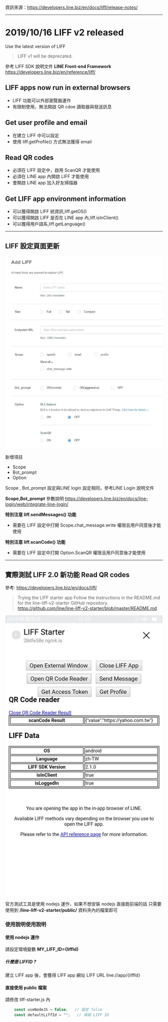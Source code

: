 
資訊來源：https://developers.line.biz/en/docs/liff/release-notes/

------------

# 2019/10/16 LIFF v2 released
Use the latest version of LIFF
>LIFF v1 will be deprecated.

參考 LIFF SDK 說明文件
**LINE Front-end Framework**
https://developers.line.biz/en/reference/liff/


## LIFF apps now run in external browsers
- LIFF 功能可以外部瀏覽器運作
- 有限制使用，無法開啟 QR cdoe 讀取器與發送訊息

## Get user profile and email
- 在建立 LIFF 中可以設定
- 使用 liff.getProfile() 方式無法獲得 email 


## Read QR codes
- 必須在 LIFF 設定中，啟用 ScanQR 才能使用
- 必須在 LINE app 內開啟 LIFF 才能使用
- 會開啟 LINE app 加入好友掃描器

## Get LIFF app environment information
- 可以獲得開啟 LIFF 統資訊,liff.getOS()
- 可以獲得開啟 LIFF 是否在 LINE app 內,liff.isInClient()
- 可以獲得用戶語系,liff.getLanguage()

-----

## LIFF 設定頁面更新
![](https://github.com/Tsai-WS/LINE_DOC/blob/master/LIFF/img/1571236877634.jpg)

新增項目
- Scope
- Bot_prompt
- Option

Scope , Bot_prompt 設定與LINE login 設定相同，參考LINE Login 說明文件

**Scope,Bot_prompt** 參數說明
https://developers.line.biz/en/docs/line-login/web/integrate-line-login/

**特別注意 liff.sendMessages() 功能**
- 需要在 LIFF 設定中打開 Scope.chat_message.write 權限且用戶同意後才能使用

**特別注意 liff.scanCode() 功能**
- 需要在 LIFF 設定中打開 Option.ScanQR 權限且用戶同意後才能使用

------------

## 實際測試 LIFF 2.0 新功能 Read QR codes
參考: https://developers.line.biz/en/docs/liff/
> Trying the LIFF starter app
Follow the instructions in the README.md for the line-liff-v2-starter GitHub repository.
https://github.com/line/line-liff-v2-starter/blob/master/README.md

![](https://github.com/Tsai-WS/LINE_DOC/blob/master/LIFF/img/317998.jpg)

官方測試工具是使用 nodejs 運作，如果不想安裝 nodejs 直接跑前端的話
只需要使用到 **/line-liff-v2-starter/public/** 資料夾內的檔案即可

### 使用說明使用說明

#### 使用 nodejs 運作
請設定環境變數 **MY_LIFF_ID={liffId}**

##### 什麼是 LIFFID ?
建立 LIFF app 後，會獲得 LIFF app 網址
LIFF URL line://app/{liffId}

#### 直接使用 public 檔案
請修改 liff-starter.js 內
```javascript
    const useNodeJS = false;   // 設定 false
    const defaultLiffId = "";   // 填寫 LIFF ID
```
